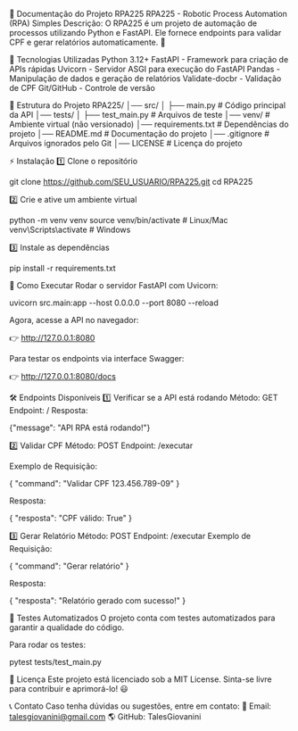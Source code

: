 📄 Documentação do Projeto RPA225
RPA225 - Robotic Process Automation (RPA) Simples
Descrição:
O RPA225 é um projeto de automação de processos utilizando Python e FastAPI. Ele fornece endpoints para validar CPF e gerar relatórios automaticamente. 🚀

📌 Tecnologias Utilizadas
Python 3.12+
FastAPI - Framework para criação de APIs rápidas
Uvicorn - Servidor ASGI para execução do FastAPI
Pandas - Manipulação de dados e geração de relatórios
Validate-docbr - Validação de CPF
Git/GitHub - Controle de versão

📂 Estrutura do Projeto
RPA225/
│── src/
│   ├── main.py          # Código principal da API
│── tests/
│   ├── test_main.py     # Arquivos de teste
│── venv/                # Ambiente virtual (não versionado)
│── requirements.txt     # Dependências do projeto
│── README.md            # Documentação do projeto
│── .gitignore           # Arquivos ignorados pelo Git
│── LICENSE              # Licença do projeto

⚡ Instalação
1️⃣ Clone o repositório

git clone https://github.com/SEU_USUARIO/RPA225.git
cd RPA225

2️⃣ Crie e ative um ambiente virtual

python -m venv venv
source venv/bin/activate  # Linux/Mac
venv\Scripts\activate  # Windows

3️⃣ Instale as dependências

pip install -r requirements.txt

🚀 Como Executar
Rodar o servidor FastAPI com Uvicorn:

uvicorn src.main:app --host 0.0.0.0 --port 8080 --reload

Agora, acesse a API no navegador:

👉 http://127.0.0.1:8080

Para testar os endpoints via interface Swagger:

👉 http://127.0.0.1:8080/docs

🛠️ Endpoints Disponíveis
1️⃣ Verificar se a API está rodando
Método: GET
Endpoint: /
Resposta:

{"message": "API RPA está rodando!"}

2️⃣ Validar CPF
Método: POST
Endpoint: /executar

Exemplo de Requisição:

{
  "command": "Validar CPF 123.456.789-09"
}

Resposta:

{
  "resposta": "CPF válido: True"
}

3️⃣ Gerar Relatório
Método: POST
Endpoint: /executar
Exemplo de Requisição:

{
  "command": "Gerar relatório"
}

Resposta:

{
  "resposta": "Relatório gerado com sucesso!"
}

📌 Testes Automatizados
O projeto conta com testes automatizados para garantir a qualidade do código.

Para rodar os testes:

pytest tests/test_main.py

📜 Licença
Este projeto está licenciado sob a MIT License. Sinta-se livre para contribuir e aprimorá-lo! 😃

📞 Contato
Caso tenha dúvidas ou sugestões, entre em contato: 📧 Email: talesgiovanini@gmail.com
🌎 GitHub: TalesGiovanini


